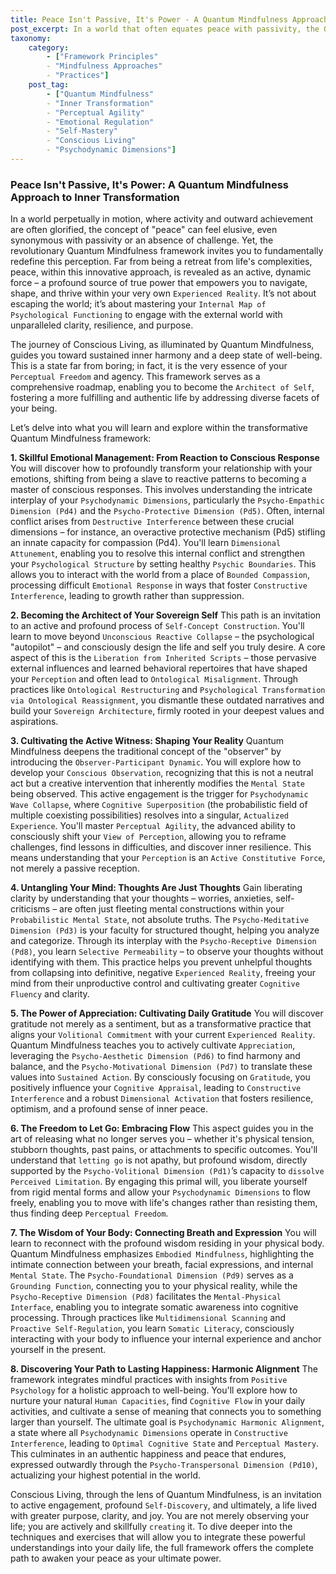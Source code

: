 ```yaml
---
title: Peace Isn't Passive, It's Power - A Quantum Mindfulness Approach to Inner Transformation
post_excerpt: In a world that often equates peace with passivity, the Quantum Mindfulness framework redefines it as a dynamic, active force for profound inner transformation. This approach empowers you to become the architect of your own reality, skillfully navigating your internal landscape to cultivate lasting harmony and authentic power. Discover how conscious engagement with your psychodynamic dimensions can lead to unparalleled clarity, resilience, and purpose.
taxonomy:
    category:
        - ["Framework Principles"
        - "Mindfulness Approaches"
        - "Practices"]
    post_tag:
        - ["Quantum Mindfulness"
        - "Inner Transformation"
        - "Perceptual Agility"
        - "Emotional Regulation"
        - "Self-Mastery"
        - "Conscious Living"
        - "Psychodynamic Dimensions"]
---
```

### Peace Isn't Passive, It's Power: A Quantum Mindfulness Approach to Inner Transformation

In a world perpetually in motion, where activity and outward achievement are often glorified, the concept of "peace" can feel elusive, even synonymous with passivity or an absence of challenge. Yet, the revolutionary Quantum Mindfulness framework invites you to fundamentally redefine this perception. Far from being a retreat from life's complexities, peace, within this innovative approach, is revealed as an active, dynamic force – a profound source of true power that empowers you to navigate, shape, and thrive within your very own `Experienced Reality`. It’s not about escaping the world; it’s about mastering your `Internal Map of Psychological Functioning` to engage with the external world with unparalleled clarity, resilience, and purpose.

The journey of Conscious Living, as illuminated by Quantum Mindfulness, guides you toward sustained inner harmony and a deep state of well-being. This is a state far from boring; in fact, it is the very essence of your `Perceptual Freedom` and agency. This framework serves as a comprehensive roadmap, enabling you to become the `Architect of Self`, fostering a more fulfilling and authentic life by addressing diverse facets of your being.

Let’s delve into what you will learn and explore within the transformative Quantum Mindfulness framework:

**1. Skillful Emotional Management: From Reaction to Conscious Response**
You will discover how to profoundly transform your relationship with your emotions, shifting from being a slave to reactive patterns to becoming a master of conscious responses. This involves understanding the intricate interplay of your `Psychodynamic Dimensions`, particularly the `Psycho-Empathic Dimension (Pd4)` and the `Psycho-Protective Dimension (Pd5)`. Often, internal conflict arises from `Destructive Interference` between these crucial dimensions – for instance, an overactive protective mechanism (Pd5) stifling an innate capacity for compassion (Pd4). You'll learn `Dimensional Attunement`, enabling you to resolve this internal conflict and strengthen your `Psychological Structure` by setting healthy `Psychic Boundaries`. This allows you to interact with the world from a place of `Bounded Compassion`, processing difficult `Emotional Response` in ways that foster `Constructive Interference`, leading to growth rather than suppression.

**2. Becoming the Architect of Your Sovereign Self**
This path is an invitation to an active and profound process of `Self-Concept Construction`. You'll learn to move beyond `Unconscious Reactive Collapse` – the psychological "autopilot" – and consciously design the life and self you truly desire. A core aspect of this is the `Liberation from Inherited Scripts` – those pervasive external influences and learned behavioral repertoires that have shaped your `Perception` and often lead to `Ontological Misalignment`. Through practices like `Ontological Restructuring` and `Psychological Transformation via Ontological Reassignment`, you dismantle these outdated narratives and build your `Sovereign Architecture`, firmly rooted in your deepest values and aspirations.

**3. Cultivating the Active Witness: Shaping Your Reality**
Quantum Mindfulness deepens the traditional concept of the "observer" by introducing the `Observer-Participant Dynamic`. You will explore how to develop your `Conscious Observation`, recognizing that this is not a neutral act but a creative intervention that inherently modifies the `Mental State` being observed. This active engagement is the trigger for `Psychodynamic Wave Collapse`, where `Cognitive Superposition` (the probabilistic field of multiple coexisting possibilities) resolves into a singular, `Actualized Experience`. You'll master `Perceptual Agility`, the advanced ability to consciously shift your `View of Perception`, allowing you to reframe challenges, find lessons in difficulties, and discover inner resilience. This means understanding that your `Perception` is an `Active Constitutive Force`, not merely a passive reception.

**4. Untangling Your Mind: Thoughts Are Just Thoughts**
Gain liberating clarity by understanding that your thoughts – worries, anxieties, self-criticisms – are often just fleeting mental constructions within your `Probabilistic Mental State`, not absolute truths. The `Psycho-Meditative Dimension (Pd3)` is your faculty for structured thought, helping you analyze and categorize. Through its interplay with the `Psycho-Receptive Dimension (Pd8)`, you learn `Selective Permeability` – to observe your thoughts without identifying with them. This practice helps you prevent unhelpful thoughts from collapsing into definitive, negative `Experienced Reality`, freeing your mind from their unproductive control and cultivating greater `Cognitive Fluency` and clarity.

**5. The Power of Appreciation: Cultivating Daily Gratitude**
You will discover gratitude not merely as a sentiment, but as a transformative practice that aligns your `Volitional Commitment` with your current `Experienced Reality`. Quantum Mindfulness teaches you to actively cultivate `Appreciation`, leveraging the `Psycho-Aesthetic Dimension (Pd6)` to find harmony and balance, and the `Psycho-Motivational Dimension (Pd7)` to translate these values into `Sustained Action`. By consciously focusing on `Gratitude`, you positively influence your `Cognitive Appraisal`, leading to `Constructive Interference` and a robust `Dimensional Activation` that fosters resilience, optimism, and a profound sense of inner peace.

**6. The Freedom to Let Go: Embracing Flow**
This aspect guides you in the art of releasing what no longer serves you – whether it's physical tension, stubborn thoughts, past pains, or attachments to specific outcomes. You'll understand that `letting go` is not apathy, but profound wisdom, directly supported by the `Psycho-Volitional Dimension (Pd1)`’s capacity to `dissolve Perceived Limitation`. By engaging this primal will, you liberate yourself from rigid mental forms and allow your `Psychodynamic Dimensions` to flow freely, enabling you to move with life's changes rather than resisting them, thus finding deep `Perceptual Freedom`.

**7. The Wisdom of Your Body: Connecting Breath and Expression**
You will learn to reconnect with the profound wisdom residing in your physical body. Quantum Mindfulness emphasizes `Embodied Mindfulness`, highlighting the intimate connection between your breath, facial expressions, and internal `Mental State`. The `Psycho-Foundational Dimension (Pd9)` serves as a `Grounding Function`, connecting you to your physical reality, while the `Psycho-Receptive Dimension (Pd8)` facilitates the `Mental-Physical Interface`, enabling you to integrate somatic awareness into cognitive processing. Through practices like `Multidimensional Scanning` and `Proactive Self-Regulation`, you learn `Somatic Literacy`, consciously interacting with your body to influence your internal experience and anchor yourself in the present.

**8. Discovering Your Path to Lasting Happiness: Harmonic Alignment**
The framework integrates mindful practices with insights from `Positive Psychology` for a holistic approach to well-being. You'll explore how to nurture your natural `Human Capacities`, find `Cognitive Flow` in your daily activities, and cultivate a sense of meaning that connects you to something larger than yourself. The ultimate goal is `Psychodynamic Harmonic Alignment`, a state where all `Psychodynamic Dimensions` operate in `Constructive Interference`, leading to `Optimal Cognitive State` and `Perceptual Mastery`. This culminates in an authentic happiness and peace that endures, expressed outwardly through the `Psycho-Transpersonal Dimension (Pd10)`, actualizing your highest potential in the world.

Conscious Living, through the lens of Quantum Mindfulness, is an invitation to active engagement, profound `Self-Discovery`, and ultimately, a life lived with greater purpose, clarity, and joy. You are not merely observing your life; you are actively and skillfully `creating` it. To dive deeper into the techniques and exercises that will allow you to integrate these powerful understandings into your daily life, the full framework offers the complete path to awaken your peace as your ultimate power.